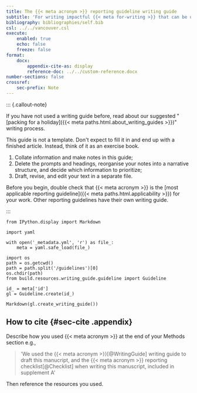 ```yaml
---
title: The {{< meta acronym >}} reporting guideline writing guide
subtitle: 'For writing impactful {{< meta for-writing >}} that can be understood and used by everyone.'
bibliography: bibliographies/self.bib
csl: ../../vancouver.csl
execute:
    enabled: true
    echo: false
    freeze: false
format:
    docx:
        appendix-cite-as: display
        reference-doc: ../../custom-reference.docx
number-sections: false
crossref:
    sec-prefix: Note
---
```


::: {.callout-note}

If you have not used a writing guide before, read about our suggested "[packing for a holiday]({{< meta paths.html.about_writing_guides >}})" writing process.

This guide is not a template. Don't expect to fill it in and end up with a finished article. Instead, think of it as an exercise book.

1. Collate information and make notes in this guide;
2. Delete the prompts and headings, reorganise your notes into a narrative structure, and decide which information to prioritize;
3. Draft, revise, and edit your text in a separate file.

Before you begin, double check that {{< meta acronym >}} is the [most applicable reporting guideline]({{< meta paths.html.applicability >}}) for your work. Other reporting guidelines have their own writing guide.

:::

```{python}
from IPython.display import Markdown

import yaml

with open('_metadata.yml', 'r') as file_:
    meta = yaml.safe_load(file_)

import os
path = os.getcwd()
path = path.split('/guidelines')[0]
os.chdir(path)
from build.resources.writing_guide.guideline import Guideline

id_ = meta['id']
gl = Guideline.create(id_)

Markdown(gl.create_writing_guide())

```

## How to cite {#sec-cite .appendix}

Describe how you used {{< meta acronym >}} at the end of your Methods section e.g., 

> 'We used the {{< meta acronym >}}[@WritingGuide] writing guide to draft this manucript, and the {{< meta acronym >}} reporting checklist[@Checklist] when writing this manuscript, included in supplement A'

Then reference the resources you used.